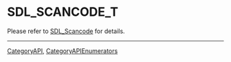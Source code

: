 # SDL_SCANCODE_T

Please refer to [SDL_Scancode](SDL_Scancode) for details.

----
[CategoryAPI](CategoryAPI), [CategoryAPIEnumerators](CategoryAPIEnumerators)

